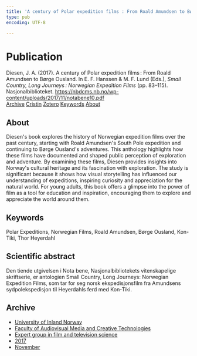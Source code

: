 ```yaml
---
title: 'A century of Polar expedition films : From Roald Amundsen to Børge Ousland'
type: pub
encoding: UTF-8

---
```

<h1>Publication</h1>
<article id="csl-bib-container-M5RNX35N" class="csl-bib-container">
  <div class="csl-bib-body"> <div class="csl-entry">Diesen, J. A. (2017). A century of Polar expedition films : From Roald Amundsen to Børge Ousland. In E. F. Hanssen &#38; M. F. Lund (Eds.), <i>Small Country, Long Journeys : Norwegian Expedition Films</i> (pp. 83–115). Nasjonalbiblioteket. <a href="https://nbdcms.nb.no/wp-content/uploads/2017/11/notabene10.pdf">https://nbdcms.nb.no/wp-content/uploads/2017/11/notabene10.pdf</a></div> </div>
  <div class="csl-bib-buttons">
    <a href="#taxonomy-article-M5RNX35N" alt="archive" class="csl-bib-button">Archive</a>
    <a href="https://app.cristin.no/results/show.jsf?id=1516232" alt="Cristin" class="csl-bib-button">Cristin</a>
    <a href="http://zotero.org/groups/5881554/items/M5RNX35N" alt="Zotero" class="csl-bib-button">Zotero</a>
    <a href="#keywords-article-M5RNX35N" alt="keywords" class="csl-bib-button">Keywords</a>
    <a href="#about-article-M5RNX35N" alt="about_pub" class="csl-bib-button">About</a>
  </div>
  <div id="csl-bib-meta-container-M5RNX35N"></div>
</article>
<div id="csl-bib-meta-M5RNX35N" class="csl-bib-meta">
  <article id="about-article-M5RNX35N" class="about_pub-article">
    <h1>About</h1>
    Diesen's book explores the history of Norwegian expedition films over the past century, starting with Roald Amundsen's South Pole expedition and continuing to Børge Ousland's adventures. This anthology highlights how these films have documented and shaped public perception of exploration and adventure. By examining these films, Diesen provides insights into Norway's cultural heritage and its fascination with exploration. The study is significant because it shows how visual storytelling has influenced our understanding of expeditions, inspiring curiosity and appreciation for the natural world. For young adults, this book offers a glimpse into the power of film as a tool for education and inspiration, encouraging them to explore and appreciate the world around them.
  </article>
  <article id="keywords-article-M5RNX35N" class="keywords-article">
    <h1>Keywords</h1>
    Polar Expeditions, Norwegian Films, Roald Amundsen, Børge Ousland, Kon-Tiki, Thor Heyerdahl
  </article>
  <article id="abstract-article-M5RNX35N" class="abstract-article">
    <h1>Scientific abstract</h1>
    Den tiende utgivelsen i Nota bene, Nasjonalbibliotekets vitenskapelige skriftserie, er antologien Small Country, Long Journeys: Norwegian Expedition Films, som tar for seg norsk ekspedisjonsfilm fra Amundsens sydpolekspedisjon til Heyerdahls ferd med Kon-Tiki.
  </article>
  <article id="taxonomy-article-M5RNX35N" class="taxonomy-article">
    <h1>Archive</h1>
    <ul>
      <li>
        <a href="/en/archive/?key=3DCRN523">University of Inland Norway</a>
      </li>
      <li>
        <a href="/en/archive/?key=8XUDF4FD">Faculty of Audiovisual Media and Creative Technologies</a>
      </li>
      <li>
        <a href="/en/archive/?key=GP9PM6PG">Expert group in film and television science</a>
      </li>
      <li>
        <a href="/en/archive/?key=FUSJD299">2017</a>
      </li>
      <li>
        <a href="/en/archive/?key=TTFG6K5M">November</a>
      </li>
    </ul>
  </article>
</div>
